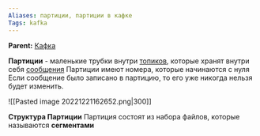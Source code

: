 ```yaml
---
Aliases: партиции, партиции в кафке
Tags: kafka
---
```

**Parent:** [Кафка](📙MOC-Kafka.md)

**Партиции** - маленькие трубки внутри [топиков](kafka_topics.md), которые хранят внутри себя [сообщения](kafka_message.md)
Партиции имеют номера, которые начинаются с нуля
Если сообщение было записано в партицию, то его уже никогда нельзя будет изменить.


![[Pasted image 20221221162652.png|300]]



**Структура Партиции** 
Партиция состоят из набора файлов, которые называются **сегментами** 
 